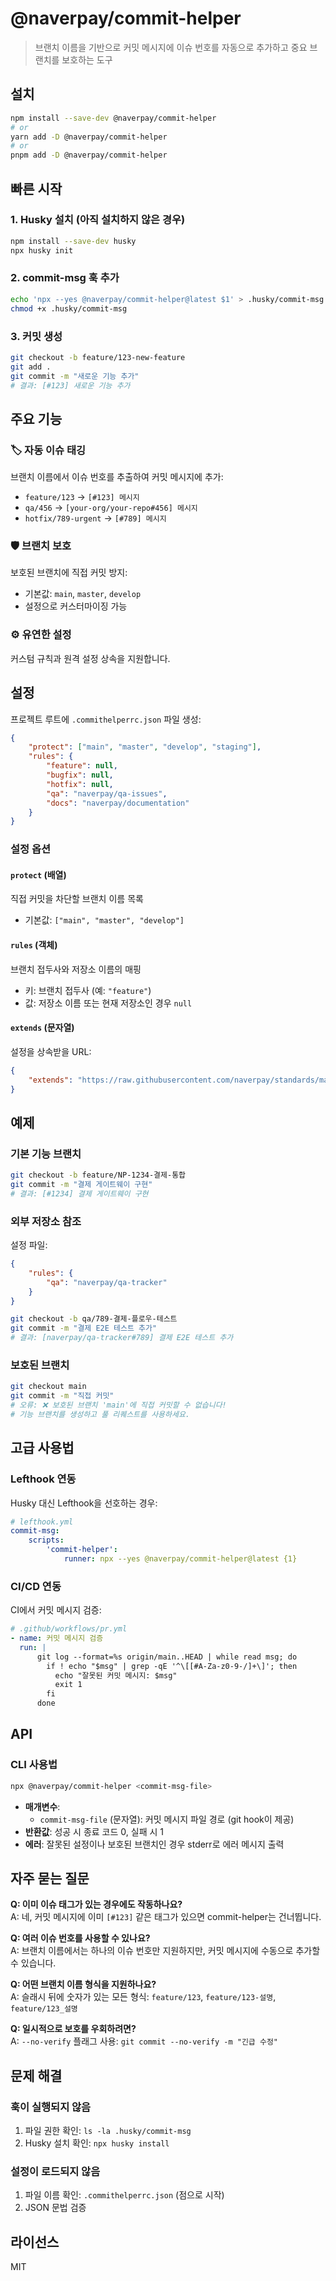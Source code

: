 # @naverpay/commit-helper

> 브랜치 이름을 기반으로 커밋 메시지에 이슈 번호를 자동으로 추가하고 중요 브랜치를 보호하는 도구

## 설치

```bash
npm install --save-dev @naverpay/commit-helper
# or
yarn add -D @naverpay/commit-helper
# or
pnpm add -D @naverpay/commit-helper
```

## 빠른 시작

### 1. Husky 설치 (아직 설치하지 않은 경우)

```bash
npm install --save-dev husky
npx husky init
```

### 2. commit-msg 훅 추가

```bash
echo 'npx --yes @naverpay/commit-helper@latest $1' > .husky/commit-msg
chmod +x .husky/commit-msg
```

### 3. 커밋 생성

```bash
git checkout -b feature/123-new-feature
git add .
git commit -m "새로운 기능 추가"
# 결과: [#123] 새로운 기능 추가
```

## 주요 기능

### 🏷️ 자동 이슈 태깅

브랜치 이름에서 이슈 번호를 추출하여 커밋 메시지에 추가:

- `feature/123` → `[#123] 메시지`
- `qa/456` → `[your-org/your-repo#456] 메시지`
- `hotfix/789-urgent` → `[#789] 메시지`

### 🛡️ 브랜치 보호

보호된 브랜치에 직접 커밋 방지:

- 기본값: `main`, `master`, `develop`
- 설정으로 커스터마이징 가능

### ⚙️ 유연한 설정

커스텀 규칙과 원격 설정 상속을 지원합니다.

## 설정

프로젝트 루트에 `.commithelperrc.json` 파일 생성:

```json
{
    "protect": ["main", "master", "develop", "staging"],
    "rules": {
        "feature": null,
        "bugfix": null,
        "hotfix": null,
        "qa": "naverpay/qa-issues",
        "docs": "naverpay/documentation"
    }
}
```

### 설정 옵션

#### `protect` (배열)

직접 커밋을 차단할 브랜치 이름 목록

- 기본값: `["main", "master", "develop"]`

#### `rules` (객체)

브랜치 접두사와 저장소 이름의 매핑

- 키: 브랜치 접두사 (예: `"feature"`)
- 값: 저장소 이름 또는 현재 저장소인 경우 `null`

#### `extends` (문자열)

설정을 상속받을 URL:

```json
{
    "extends": "https://raw.githubusercontent.com/naverpay/standards/main/.commithelperrc.json"
}
```

## 예제

### 기본 기능 브랜치

```bash
git checkout -b feature/NP-1234-결제-통합
git commit -m "결제 게이트웨이 구현"
# 결과: [#1234] 결제 게이트웨이 구현
```

### 외부 저장소 참조

설정 파일:

```json
{
    "rules": {
        "qa": "naverpay/qa-tracker"
    }
}
```

```bash
git checkout -b qa/789-결제-플로우-테스트
git commit -m "결제 E2E 테스트 추가"
# 결과: [naverpay/qa-tracker#789] 결제 E2E 테스트 추가
```

### 보호된 브랜치

```bash
git checkout main
git commit -m "직접 커밋"
# 오류: ❌ 보호된 브랜치 'main'에 직접 커밋할 수 없습니다!
# 기능 브랜치를 생성하고 풀 리퀘스트를 사용하세요.
```

## 고급 사용법

### Lefthook 연동

Husky 대신 Lefthook을 선호하는 경우:

```yaml
# lefthook.yml
commit-msg:
    scripts:
        'commit-helper':
            runner: npx --yes @naverpay/commit-helper@latest {1}
```

### CI/CD 연동

CI에서 커밋 메시지 검증:

```yaml
# .github/workflows/pr.yml
- name: 커밋 메시지 검증
  run: |
      git log --format=%s origin/main..HEAD | while read msg; do
        if ! echo "$msg" | grep -qE '^\[[#A-Za-z0-9-/]+\]'; then
          echo "잘못된 커밋 메시지: $msg"
          exit 1
        fi
      done
```

## API

### CLI 사용법

```bash
npx @naverpay/commit-helper <commit-msg-file>
```

- **매개변수**:
  - `commit-msg-file` (문자열): 커밋 메시지 파일 경로 (git hook이 제공)
- **반환값**: 성공 시 종료 코드 0, 실패 시 1
- **에러**: 잘못된 설정이나 보호된 브랜치인 경우 stderr로 에러 메시지 출력

## 자주 묻는 질문

**Q: 이미 이슈 태그가 있는 경우에도 작동하나요?**  
A: 네, 커밋 메시지에 이미 `[#123]` 같은 태그가 있으면 commit-helper는 건너뜁니다.

**Q: 여러 이슈 번호를 사용할 수 있나요?**  
A: 브랜치 이름에서는 하나의 이슈 번호만 지원하지만, 커밋 메시지에 수동으로 추가할 수 있습니다.

**Q: 어떤 브랜치 이름 형식을 지원하나요?**  
A: 슬래시 뒤에 숫자가 있는 모든 형식: `feature/123`, `feature/123-설명`, `feature/123_설명`

**Q: 일시적으로 보호를 우회하려면?**  
A: `--no-verify` 플래그 사용: `git commit --no-verify -m "긴급 수정"`

## 문제 해결

### 훅이 실행되지 않음

1. 파일 권한 확인: `ls -la .husky/commit-msg`
2. Husky 설치 확인: `npx husky install`

### 설정이 로드되지 않음

1. 파일 이름 확인: `.commithelperrc.json` (점으로 시작)
2. JSON 문법 검증

## 라이선스

MIT
